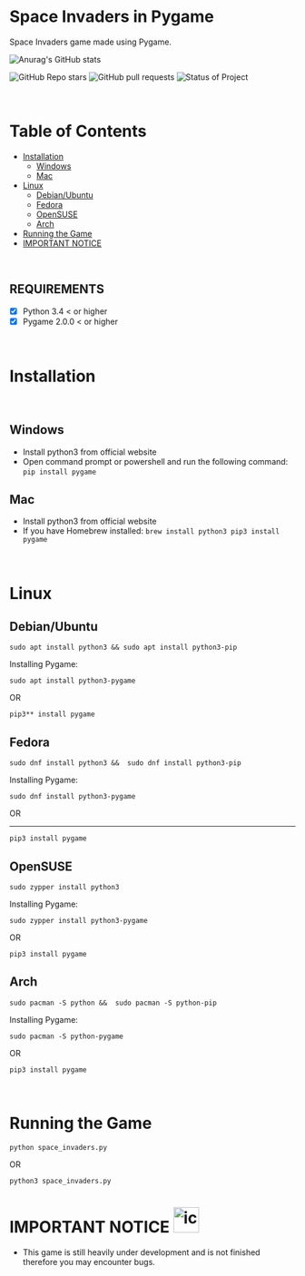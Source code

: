 # Space Invaders in Pygame 

Space Invaders game made using Pygame. 

![Anurag's GitHub stats](https://github-readme-stats.vercel.app/api?username=aliawan01&show_icons=true&theme=tokyonight)

<img alt="GitHub Repo stars" src="https://img.shields.io/github/stars/aliawan01/Pygame-Space-Invaders?color=%23eeff00&label=Stars&logo=GitHub"> <img alt="GitHub pull requests" src="https://img.shields.io/github/issues-pr/aliawan01/Pygame-Space-Invaders?label=Pull%20Requests&logo=GitHub"> <img alt="Status of Project" src="https://img.shields.io/badge/Status-Under%20Development-red?logo=GitHub">

<br />

Table of Contents
=================

   * [Installation](#installation)
      * [Windows](#windows)
      * [Mac](#mac)
   * [Linux](#linux)
      * [Debian/Ubuntu](#debianubuntu)
      * [Fedora](#fedora)
      * [OpenSUSE](#opensuse)
      * [Arch](#arch)
   * [Running the Game](#running-the-game)
   * [IMPORTANT NOTICE](#important-notice--)


<br />

## REQUIREMENTS

* [x] Python 3.4 < or higher
* [x] Pygame 2.0.0 < or higher

<br />

# Installation

<br />

## Windows
* Install python3 from official website
* Open command prompt or powershell and run the following command: `pip install pygame`

## Mac
* Install python3 from official website 
* If you have Homebrew installed:
``
brew install python3
pip3 install pygame
``

<br />

# Linux

## Debian/Ubuntu
``
sudo apt install python3 &&
sudo apt install python3-pip
``

Installing Pygame:

`sudo apt install python3-pygame `

OR 

`pip3** install pygame`


## Fedora
``
sudo dnf install python3 && 
sudo dnf install python3-pip
``

Installing Pygame:

`sudo dnf install python3-pygame `

OR 
****
`pip3 install pygame`

## OpenSUSE

`sudo zypper install python3`

Installing Pygame:

`sudo zypper install python3-pygame`

OR

`pip3 install pygame`

## Arch
``
sudo pacman -S python && 
sudo pacman -S python-pip
``

Installing Pygame:

`sudo pacman -S python-pygame `

OR 

`pip3 install pygame`

<br />

# Running the Game

`python space_invaders.py`

OR

`python3 space_invaders.py`

# IMPORTANT NOTICE <img alt="icon" src="https://image.flaticon.com/icons/png/512/216/216295.png" height=45px width=45px />

* This game is still heavily under development and is not finished therefore you may encounter bugs. 